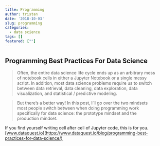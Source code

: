 ```yaml
---
title: Programming
author: tristan
date: '2018-10-03'
slug: programming
categories:
  - data science
tags: []
featured: [""]
---
```

## Programming Best Practices For Data Science

> Often, the entire data science life cycle ends up as an arbitrary mess of notebook cells in either a Jupyter Notebook or a single messy script. In addition, most data science problems require us to switch between data retrieval, data cleaning, data exploration, data visualization, and statistical / predictive modeling.

> But there’s a better way! In this post, I’ll go over the two mindsets most people switch between when doing programming work specifically for data science: the prototype mindset and the production mindset.

If you find yourself writing cell after cell of Jupyter code, this is for you.
[www.dataquest.io](https://www.dataquest.io/blog/programming-best-practices-for-data-science/)